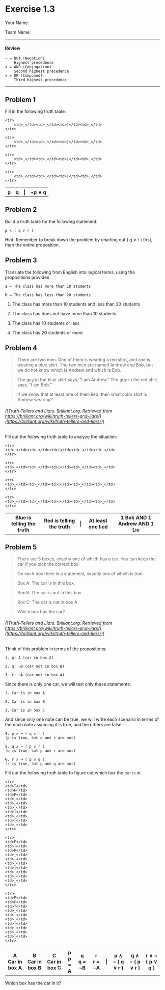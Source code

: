 # Exercise 1.3

Your Name:

Team Name:

---

#### Review

    ¬ = NOT (Negation)
        Highest precedence
    ∧ = AND (Conjugation)
        Second highest precedence
    ∨ = OR (Compound)
        Third highest precedence

--- 

## Problem 1

Fill in the following truth table:

<table>
	<tr>
		<th>p</th><th>q</th><th>|</th><th>¬p ∧ q</th>
	</tr>

	<tr>
		<td>_</td><td>_</td><td>|</td><td>_</td>
	</tr>

	<tr>
		<td>_</td><td>_</td><td>|</td><td>_</td>
	</tr>

	<tr>
		<td>_</td><td>_</td><td>|</td><td>_</td>
	</tr>

	<tr>
		<td>_</td><td>_</td><td>|</td><td>_</td>
	</tr>
</table>

## Problem 2

Build a truth table for the following statement:

	p ∧ ( q ∨ r )

Hint: Remember to break down the problem by charting out ( q ∨ r ) first, then the entire proposition.


## Problem 3

Translate the following from English into logical terms, using the propositions provided.

	a = The class has more than 10 students
	
	b = The class has less than 20 students

1. The class has more than 10 students and less than 20 students

2. The class has does not have more than 10 students

3. The class has 10 students or less

4. The class has 20 students or more


## Problem 4

> There are two men. One of them is wearing a red shirt, and one is wearing a blue shirt. The two men are named Andrew and Bob, but we do not know which is Andrew and which is Bob.

> The guy in the blue shirt says, “I am Andrew.”
> The guy in the red shirt says, “I am Bob.”

> If we know that at least one of them lied, then what color shirt is Andrew wearing?

###### ([Truth-Tellers and Liars. Brilliant.org. Retrieved from https://brilliant.org/wiki/truth-tellers-and-liars/](https://brilliant.org/wiki/truth-tellers-and-liars/))

Fill out the following truth table to analyze the situation:

<table>
    <tr>
	<th>Blue is telling the truth</th>
	<th>Red is telling the truth</th>
	<th>|</th>
	<th>At least one lied</th>
	<th>1 Bob AND 1 Andrew AND 1 Lie</th>
    </tr>
    
    <tr>
	<td>_</td><td>_</td><td>|</td><td>_</td><td>_</td>
    </tr>
    
    <tr>
	<td>_</td><td>_</td><td>|</td><td>_</td><td>_</td>
    </tr>
    
    <tr>
	<td>_</td><td>_</td><td>|</td><td>_</td><td>_</td>
    </tr>
    
    <tr>
	<td>_</td><td>_</td><td>|</td><td>_</td><td>_</td>
    </tr>
</table>

## Problem 5

> There are 3 boxes, exactly one of which has a car. You can keep the car if you pick the correct box!

> On each box there is a statement, exactly one of which is true.

> Box A: The car is in this box.

> Box B: The car is not in this box.

> Box C: The car is not in box A.

> Which box has the car?

###### ([Truth-Tellers and Liars. Brilliant.org. Retrieved from https://brilliant.org/wiki/truth-tellers-and-liars/](https://brilliant.org/wiki/truth-tellers-and-liars/))

Think of this problem in terms of the propositions:

    1. p: A (car in box A)
    
    2. q: ¬B (car not in box B)
    
    3. r: ¬A (car not in box A)
    
Since there is only one car, we will test only these statements:

    1. Car is in box A
    
    2. Car is in box B
    
    3. Car is in box C
    
And since only one note can be true, we will write each scenario in terms
of the each note assuming it is true, and the others are false:

    4. p ∧ ¬ ( q ∨ r )
    (p is true, but q and r are not)
    
    5. q ∧ ¬ ( p ∨ r )
    (q is true, but p and r are not)
     
    6. r ∧ ¬ ( p ∨ q )
    (r is true, but p and q are not)
    
Fill out the following truth table to figure out which box the car is in.


<table>
    <tr>
	<th>A<br>Car in box A</th>
	<th>B<br>Car in box B</th>
	<th>C<br>Car in box C</th>
	<th>p<br>p = A</th>
	<th>q<br>q = ¬B</th>
	<th>r<br>r = ¬A</th>
	<th>|</th>
	<th>p ∧ ¬ ( q ∨ r )</th>
	<th>q ∧ ¬ ( p ∨ r )</th>
	<th>r ∧ ¬ ( p ∨ q )</th>
    </tr>
    
    <tr>
	<td>T</td>
	<td>F</td>
	<td>F</td>
	<td>_</td>
	<td>_</td>
	<td>_</td>
	<td>|</td>
	<td>_</td>
	<td>_</td>
	<td>_</td>
    </tr>
    
    <tr>
	<td>F</td>
	<td>T</td>
	<td>F</td>
	<td>_</td>
	<td>_</td>
	<td>_</td>
	<td>|</td>
	<td>_</td>
	<td>_</td>
	<td>_</td>
    </tr>
    
    <tr>
	<td>F</td>
	<td>F</td>
	<td>T</td>
	<td>_</td>
	<td>_</td>
	<td>_</td>
	<td>|</td>
	<td>_</td>
	<td>_</td>
	<td>_</td>
    </tr>
</table>

Which box has the car in it?
